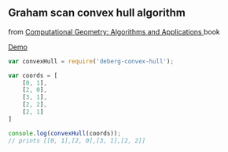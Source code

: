 ## Graham scan convex hull algorithm
from [Computational Geometry: Algorithms and Applications ](https://www.amazon.com/Computational-Geometry-Applications-Mark-Berg/dp/3540779736) book

[Demo](https://ggolikov.github.io/convex-hull/)

```javascript
var convexHull = require('deberg-convex-hull');

var coords = [
    [0, 1],
    [2, 0],
    [3, 1],
    [2, 2],
    [2, 1]
]

console.log(convexHull(coords));
// prints [[0, 1],[2, 0],[3, 1],[2, 2]]

```
